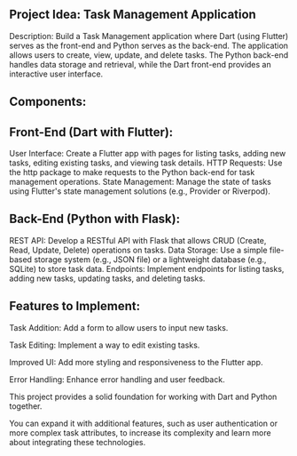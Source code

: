 Project Idea: Task Management Application
------------------------------------------
Description: Build a Task Management application where Dart (using Flutter) serves as the front-end and Python serves as the back-end. The application allows users to create, view, update, and delete tasks. The Python back-end handles data storage and retrieval, while the Dart front-end provides an interactive user interface.

Components:
------------
Front-End (Dart with Flutter):
------------------------------


User Interface: Create a Flutter app with pages for listing tasks, adding new tasks, editing existing tasks, and viewing task details.
HTTP Requests: Use the http package to make requests to the Python back-end for task management operations.
State Management: Manage the state of tasks using Flutter's state management solutions (e.g., Provider or Riverpod).

Back-End (Python with Flask):
-------------------------------

REST API: Develop a RESTful API with Flask that allows CRUD (Create, Read, Update, Delete) operations on tasks.
Data Storage: Use a simple file-based storage system (e.g., JSON file) or a lightweight database (e.g., SQLite) to store task data.
Endpoints: Implement endpoints for listing tasks, adding new tasks, updating tasks, and deleting tasks.

Features to Implement:
------------------------
Task Addition: Add a form to allow users to input new tasks.

Task Editing: Implement a way to edit existing tasks.

Improved UI: Add more styling and responsiveness to the Flutter app.

Error Handling: Enhance error handling and user feedback.

This project provides a solid foundation for working with Dart and Python together. 

You can expand it with additional features, such as user authentication or more complex task attributes, to increase its complexity and learn more about integrating these technologies.








